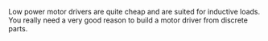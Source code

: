 Low power motor drivers are quite cheap and are suited for inductive loads.  You really need a very good reason to build a motor driver from discrete parts.